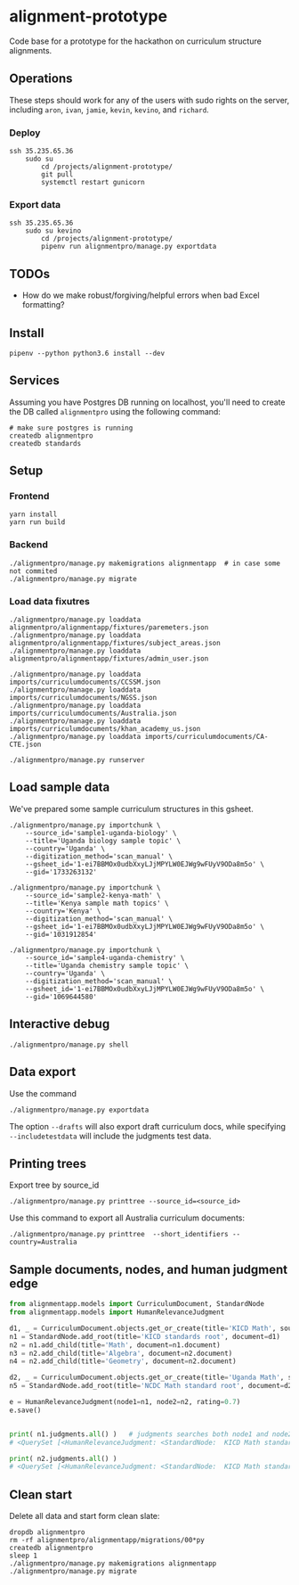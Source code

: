 # alignment-prototype
Code base for a prototype for the hackathon on curriculum structure alignments.



Operations
----------
These steps should work for any of the users with sudo rights on the server,
including  `aron`, `ivan`, `jamie`, `kevin`, `kevino`, and `richard`.


### Deploy

    ssh 35.235.65.36
        sudo su
            cd /projects/alignment-prototype/
            git pull
            systemctl restart gunicorn


### Export data

    ssh 35.235.65.36
        sudo su kevino
            cd /projects/alignment-prototype/
            pipenv run alignmentpro/manage.py exportdata








TODOs
-----
 - How do we make robust/forgiving/helpful errors when bad Excel formatting?




Install
-------

    pipenv --python python3.6 install --dev



Services
--------
Assuming you have Postgres DB running on localhost, you'll need to create the
DB called `alignmentpro` using the following command:

    # make sure postgres is running
    createdb alignmentpro
    createdb standards


Setup
-----

### Frontend 

    yarn install
    yarn run build

### Backend

    ./alignmentpro/manage.py makemigrations alignmentapp  # in case some not commited
    ./alignmentpro/manage.py migrate

### Load data fixutres

    ./alignmentpro/manage.py loaddata alignmentpro/alignmentapp/fixtures/paremeters.json
    ./alignmentpro/manage.py loaddata alignmentpro/alignmentapp/fixtures/subject_areas.json
    ./alignmentpro/manage.py loaddata alignmentpro/alignmentapp/fixtures/admin_user.json

    ./alignmentpro/manage.py loaddata imports/curriculumdocuments/CCSSM.json
    ./alignmentpro/manage.py loaddata imports/curriculumdocuments/NGSS.json
    ./alignmentpro/manage.py loaddata imports/curriculumdocuments/Australia.json
    ./alignmentpro/manage.py loaddata imports/curriculumdocuments/khan_academy_us.json
    ./alignmentpro/manage.py loaddata imports/curriculumdocuments/CA-CTE.json

    ./alignmentpro/manage.py runserver



Load sample data
----------------
We've prepared some sample curriculum structures in this gsheet.

    ./alignmentpro/manage.py importchunk \
        --source_id='sample1-uganda-biology' \
        --title='Uganda biology sample topic' \
        --country='Uganda' \
        --digitization_method='scan_manual' \
        --gsheet_id='1-ei7BBMOx0udbXxyLJjMPYLW0EJWg9wFUyV9ODa8m5o' \
        --gid='1733263132'

    ./alignmentpro/manage.py importchunk \
        --source_id='sample2-kenya-math' \
        --title='Kenya sample math topics' \
        --country='Kenya' \
        --digitization_method='scan_manual' \
        --gsheet_id='1-ei7BBMOx0udbXxyLJjMPYLW0EJWg9wFUyV9ODa8m5o' \
        --gid='1031912854'

    ./alignmentpro/manage.py importchunk \
        --source_id='sample4-uganda-chemistry' \
        --title='Uganda chemistry sample topic' \
        --country='Uganda' \
        --digitization_method='scan_manual' \
        --gsheet_id='1-ei7BBMOx0udbXxyLJjMPYLW0EJWg9wFUyV9ODa8m5o' \
        --gid='1069644580'



Interactive debug
-----------------

    ./alignmentpro/manage.py shell



Data export
-----------
Use the command

    ./alignmentpro/manage.py exportdata

The option `--drafts` will also export draft curriculum docs, while specifying
`--includetestdata` will include the judgments test data.


Printing trees
--------------
Export tree by source_id

    ./alignmentpro/manage.py printtree --source_id=<source_id>

Use this command to export all Australia curriculum documents:

    ./alignmentpro/manage.py printtree  --short_identifiers --country=Australia




Sample documents, nodes, and human judgment edge
------------------------------------------------


```python
from alignmentapp.models import CurriculumDocument, StandardNode
from alignmentapp.models import HumanRelevanceJudgment

d1, _ = CurriculumDocument.objects.get_or_create(title='KICD Math', source_id='kicd-math-sample')
n1 = StandardNode.add_root(title='KICD standards root', document=d1)
n2 = n1.add_child(title='Math', document=n1.document)
n3 = n2.add_child(title='Algebra', document=n2.document)
n4 = n2.add_child(title='Geometry', document=n2.document)

d2, _ = CurriculumDocument.objects.get_or_create(title='Uganda Math', source_id='uganda-math-sample')
n5 = StandardNode.add_root(title='NCDC Math standard root', document=d2)

e = HumanRelevanceJudgment(node1=n1, node2=n2, rating=0.7)
e.save()


print( n1.judgments.all() )   # judgments searches both node1 and node2 positions of n1
# <QuerySet [<HumanRelevanceJudgment: <StandardNode:  KICD Math standard root> <--0.7--> <StandardNode:  Uganda root node>>]>

print( n2.judgments.all() )
# <QuerySet [<HumanRelevanceJudgment: <StandardNode:  KICD Math standard root> <--0.7--> <StandardNode:  Uganda root node>>]>

```


Clean start
-----------

Delete all data and start form clean slate:

    dropdb alignmentpro
    rm -rf alignmentpro/alignmentapp/migrations/00*py
    createdb alignmentpro
    sleep 1
    ./alignmentpro/manage.py makemigrations alignmentapp
    ./alignmentpro/manage.py migrate
